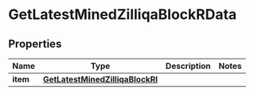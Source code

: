 

# GetLatestMinedZilliqaBlockRData


## Properties

Name | Type | Description | Notes
------------ | ------------- | ------------- | -------------
**item** | [**GetLatestMinedZilliqaBlockRI**](GetLatestMinedZilliqaBlockRI.md) |  | 



